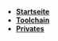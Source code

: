 * [**Startseite**](/startseite)
* [**Toolchain**](/pages/toolchain) 
* [**Privates**](/private_navigator)
